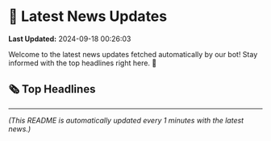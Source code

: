 # 📰 Latest News Updates
**Last Updated:** 2024-09-18 00:26:03

Welcome to the latest news updates fetched automatically by our bot! Stay informed with the top headlines right here. 🚀

## 🗞️ Top Headlines

---
*(This README is automatically updated every 1 minutes with the latest news.)*
